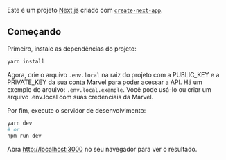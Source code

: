 Este é um projeto [Next.js](https://nextjs.org/) criado com [`create-next-app`](https://github.com/vercel/next.js/tree/canary/packages/create-next-app).

## Começando

Primeiro, instale as dependências do projeto:

```bash
yarn install
```

Agora, crie o arquivo `.env.local` na raiz do projeto com a PUBLIC_KEY e a PRIVATE_KEY da sua conta Marvel para poder acessar a API. 
Há um exemplo do arquivo: `.env.local.example`. Você pode usá-lo ou criar um arquivo .env.local com suas credenciais da Marvel.

Por fim, execute o servidor de desenvolvimento:

```bash
yarn dev
# or
npm run dev
```

Abra [http://localhost:3000](http://localhost:3000) no seu navegador para ver o resultado.

